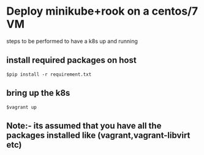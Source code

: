 # Deploy minikube+rook on a centos/7 VM

steps to be performed to have a k8s up and running

## install required packages on host

```console
$pip install -r requirement.txt
```

## bring up the k8s

```console
$vagrant up
```

## Note:- its assumed that you have all the packages installed like (vagrant,vagrant-libvirt etc)
